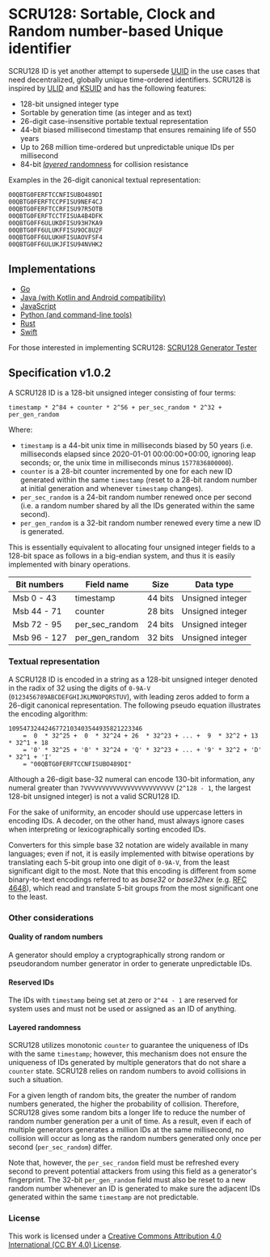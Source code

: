 # SCRU128: Sortable, Clock and Random number-based Unique identifier

SCRU128 ID is yet another attempt to supersede [UUID] in the use cases that need
decentralized, globally unique time-ordered identifiers. SCRU128 is inspired by
[ULID] and [KSUID] and has the following features:

- 128-bit unsigned integer type
- Sortable by generation time (as integer and as text)
- 26-digit case-insensitive portable textual representation
- 44-bit biased millisecond timestamp that ensures remaining life of 550 years
- Up to 268 million time-ordered but unpredictable unique IDs per millisecond
- 84-bit [_layered_ randomness](#layered-randomness) for collision resistance

Examples in the 26-digit canonical textual representation:

```
00QBTG0FERFTCCNFISUBO489DI
00QBTG0FERFTCCPFISU9NEF4CJ
00QBTG0FERFTCCRFISU97R5OTB
00QBTG0FERFTCCTFISUA4B4DFK
00QBTG0FF6ULUKDFISU93H7KA9
00QBTG0FF6ULUKFFISU9OC8U2F
00QBTG0FF6ULUKHFISUAOVFSF4
00QBTG0FF6ULUKJFISU94NVHK2
```

[uuid]: https://en.wikipedia.org/wiki/Universally_unique_identifier
[ulid]: https://github.com/ulid/spec
[ksuid]: https://github.com/segmentio/ksuid

## Implementations

- [Go](https://github.com/scru128/go-scru128)
- [Java (with Kotlin and Android compatibility)](https://github.com/scru128/java)
- [JavaScript](https://github.com/scru128/javascript)
- [Python (and command-line tools)](https://github.com/scru128/python)
- [Rust](https://github.com/scru128/rust)
- [Swift](https://github.com/scru128/swift-scru128)

For those interested in implementing SCRU128: [SCRU128 Generator Tester]

[scru128 generator tester]: https://github.com/scru128/gen_test

## Specification v1.0.2

A SCRU128 ID is a 128-bit unsigned integer consisting of four terms:

```
timestamp * 2^84 + counter * 2^56 + per_sec_random * 2^32 + per_gen_random
```

Where:

- `timestamp` is a 44-bit unix time in milliseconds biased by 50 years (i.e.
  milliseconds elapsed since 2020-01-01 00:00:00+00:00, ignoring leap seconds;
  or, the unix time in milliseconds minus `1577836800000`).
- `counter` is a 28-bit counter incremented by one for each new ID generated
  within the same `timestamp` (reset to a 28-bit random number at initial
  generation and whenever `timestamp` changes).
- `per_sec_random` is a 24-bit random number renewed once per second (i.e. a
  random number shared by all the IDs generated within the same second).
- `per_gen_random` is a 32-bit random number renewed every time a new ID is
  generated.

This is essentially equivalent to allocating four unsigned integer fields to a
128-bit space as follows in a big-endian system, and thus it is easily
implemented with binary operations.

| Bit numbers  | Field name     | Size    | Data type        |
| ------------ | -------------- | ------- | ---------------- |
| Msb 0 - 43   | timestamp      | 44 bits | Unsigned integer |
| Msb 44 - 71  | counter        | 28 bits | Unsigned integer |
| Msb 72 - 95  | per_sec_random | 24 bits | Unsigned integer |
| Msb 96 - 127 | per_gen_random | 32 bits | Unsigned integer |

### Textual representation

A SCRU128 ID is encoded in a string as a 128-bit unsigned integer denoted in the
radix of 32 using the digits of `0-9A-V` (`0123456789ABCDEFGHIJKLMNOPQRSTUV`),
with leading zeros added to form a 26-digit canonical representation. The
following pseudo equation illustrates the encoding algorithm:

```
1095473244246772103403544935821223346
    =  0  * 32^25 +  0  * 32^24 + 26  * 32^23 + ... +  9  * 32^2 + 13  * 32^1 + 18
    = '0' * 32^25 + '0' * 32^24 + 'Q' * 32^23 + ... + '9' * 32^2 + 'D' * 32^1 + 'I'
    = "00QBTG0FERFTCCNFISUBO489DI"
```

Although a 26-digit base-32 numeral can encode 130-bit information, any numeral
greater than `7VVVVVVVVVVVVVVVVVVVVVVVVV` (`2^128 - 1`, the largest 128-bit
unsigned integer) is not a valid SCRU128 ID.

For the sake of uniformity, an encoder should use uppercase letters in encoding
IDs. A decoder, on the other hand, must always ignore cases when interpreting or
lexicographically sorting encoded IDs.

Converters for this simple base 32 notation are widely available in many
languages; even if not, it is easily implemented with bitwise operations by
translating each 5-bit group into one digit of `0-9A-V`, from the least
significant digit to the most. Note that this encoding is different from some
binary-to-text encodings referred to as _base32_ or _base32hex_ (e.g. [RFC
4648]), which read and translate 5-bit groups from the most significant one to
the least.

[rfc 4648]: https://www.ietf.org/rfc/rfc4648.txt

### Other considerations

#### Quality of random numbers

A generator should employ a cryptographically strong random or pseudorandom
number generator in order to generate unpredictable IDs.

#### Reserved IDs

The IDs with `timestamp` being set at zero or `2^44 - 1` are reserved for system
uses and must not be used or assigned as an ID of anything.

#### Layered randomness

SCRU128 utilizes monotonic `counter` to guarantee the uniqueness of IDs with the
same `timestamp`; however, this mechanism does not ensure the uniqueness of IDs
generated by multiple generators that do not share a `counter` state. SCRU128
relies on random numbers to avoid collisions in such a situation.

For a given length of random bits, the greater the number of random numbers
generated, the higher the probability of collision. Therefore, SCRU128 gives
some random bits a longer life to reduce the number of random number generation
per a unit of time. As a result, even if each of multiple generators generates a
million IDs at the same millisecond, no collision will occur as long as the
random numbers generated only once per second (`per_sec_random`) differ.

Note that, however, the `per_sec_random` field must be refreshed every second to
prevent potential attackers from using this field as a generator's fingerprint.
The 32-bit `per_gen_random` field must also be reset to a new random number
whenever an ID is generated to make sure the adjacent IDs generated within the
same `timestamp` are not predictable.

### License

This work is licensed under a [Creative Commons Attribution 4.0 International (CC BY 4.0) License](http://creativecommons.org/licenses/by/4.0/).
